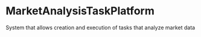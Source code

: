# MarketAnalysisTaskPlatform
System that allows creation and execution of tasks that analyze market data
